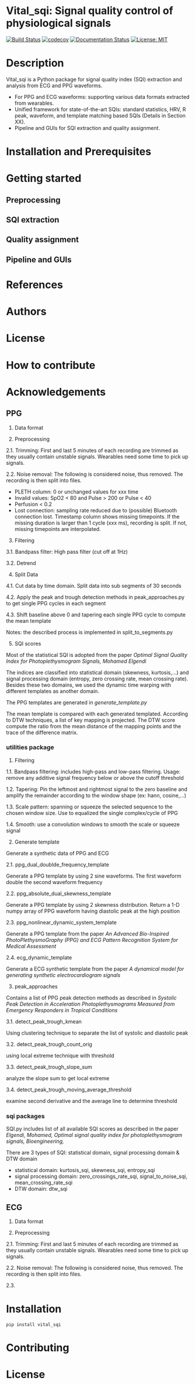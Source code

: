 # Vital_sqi: Signal quality control of physiological signals

[![Build Status](https://travis-ci.com/meta00/vital_sqi.svg?token=CDjcmJqzLe7opuWagsPJ&branch=main)](https://travis-ci.com/meta00/vital_sqi)
[![codecov](https://codecov.io/gh/meta00/vital_sqi/branch/main/graph/badge.svg?token=6RV5BUK340)](https://codecov.io/gh/meta00/vital_sqi)
[![Documentation Status](https://readthedocs.org/projects/vitalsqi/badge/?version=latest)](https://vitalsqi.readthedocs.io/en/latest/?badge=latest)
[![License: MIT](https://img.shields.io/badge/License-MIT-yellow.svg)](https://opensource.org/licenses/MIT)


# Description
Vital_sqi is a Python package for signal quality index (SQI) extraction and analysis from ECG and PPG waveforms.

- For PPG and ECG waveforms: supporting various data formats extracted from wearables.
- Unified framework for state-of-the-art SQIs: standard statistics, HRV, R peak, waveform, and template matching 
  based SQIs (Details in Section XX).
- Pipeline and GUIs for SQI extraction and quality assignment. 

# Installation and Prerequisites

# Getting started

## Preprocessing
## SQI extraction
## Quality assignment
## Pipeline and GUIs

# References

# Authors

# License

# How to contribute

# Acknowledgements




## PPG
1. Data format
   
2. Preprocessing

2.1. Trimming: First and last 5 minutes of each recording are trimmed as they usually contain unstable signals. Wearables need some time to pick up signals.

2.2. Noise removal: The following is considered noise, thus removed. The recording is then split into files.
   - PLETH column: 0 or unchanged values for xxx time
   - Invalid values: SpO2 < 80 and Pulse > 200 or Pulse < 40
   - Perfusion < 0.2
   - Lost connection: sampling rate reduced due to (possible) Bluetooth connection lost. Timestamp column shows missing timepoints. If the missing duration is larger than 1 cycle (xxx ms), recording is split. If not, missing timepoints are interpolated.

3. Filtering

3.1. Bandpass filter: High pass filter (cut off at 1Hz)

3.2. Detrend

4. Split Data 

4.1. Cut data by time domain. Split data into sub segments of 30 seconds

4.2. Apply the peak and trough detection methods in peak_approaches.py 
to get single PPG cycles in each segment 

4.3. Shift baseline above 0 and 
tapering each single PPG cycle to compute the mean template

Notes: the described process is implemented in split_to_segments.py

5. SQI scores

Most of the statistical SQI is adopted from the paper
<i>Optimal Signal Quality Index for Photoplethysmogram Signals, Mohamed Elgendi</i>

The indices are classified into statistical domain (skewness, kurtosis,...) 
and signal processing domain (entropy, zero crossing rate, mean crossing rate). 
Besides these two domains, we used the dynamic time warping with different templates 
as another domain. 

The PPG templates are generated in <i>generate_template.py</i>

The mean template is compared with each generated templated. According to DTW techniques,
a list of key mapping is projected. The DTW score compute the ratio from the mean distance 
of the mapping points and the trace of the difference matrix.

### utilities package
1) Filtering

1.1. Bandpass filtering: includes high-pass and low-pass filtering. Usage: remove any additive signal frequency below or above the cutoff threshold 

1.2. Tapering: Pin the leftmost and rightmost signal to the zero baseline
    and amplify the remainder according to the window shape (ex: hann, cosine,...)

1.3.  Scale pattern: spanning or squeeze the selected sequence to the chosen window size. 
Use to equalized the single complex/cycle of PPG

1.4. Smooth: use a convolution windows to smooth the scale or squeeze signal

2) Generate template

Generate a synthetic data of PPG and ECG

2.1.  ppg_dual_doublde_frequency_template

Generate a PPG template by using 2 sine waveforms.
    The first waveform double the second waveform frequency
    
2.2.  ppg_absolute_dual_skewness_template

Generate a PPG template by using 2 skewness distribution. Return a 1-D numpy array of PPG waveform
    having diastolic peak at the high position
    
2.3.  ppg_nonlinear_dynamic_system_template

Generate a PPG template from the paper 
<i>An Advanced Bio-Inspired PhotoPlethysmoGraphy (PPG) and ECG Pattern Recognition System for Medical Assessment</i>

2.4. ecg_dynamic_template

Generate a ECG synthetic template from the paper
<i>A dynamical model for generating synthetic electrocardiogram signals</i>

3) peak_approaches

Contains a list of PPG peak detection methods as described in 
<i>Systolic Peak Detection in Acceleration Photoplethysmograms Measured
    from Emergency Responders in Tropical Conditions</i>

3.1. detect_peak_trough_kmean

Using clustering technique to separate the list of systolic and diastolic peak

3.2. detect_peak_trough_count_orig

using local extreme technique with threshold

3.3. detect_peak_trough_slope_sum

analyze the slope sum to get local extreme

3.4. detect_peak_trough_moving_average_threshold

examine second derivative and the average line to determine threshold

### sqi packages

SQI.py includes list of all available SQI scores as described in the paper
<i>Elgendi, Mohamed, Optimal signal quality index for photoplethysmogram signals, Bioengineering,</i>

There are 3 types of SQI: statistical domain, signal processing domain & DTW domain
- statistical domain: kurtosis_sqi, skewness_sqi, entropy_sqi
- signal processing domain: zero_crossings_rate_sqi, signal_to_noise_sqi, mean_crossing_rate_sqi
- DTW domain: dtw_sqi

## ECG

1. Data format

2. Preprocessing

2.1. Trimming: First and last 5 minutes of each recording are trimmed as they usually contain unstable signals. Wearables need some time to pick up signals.

2.2. Noise removal: The following is considered noise, thus removed. The recording is then split into files.

2.3.

# Installation
```
pip install vital_sqi
```
# Contributing
# License


